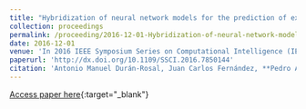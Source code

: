```yaml
---
title: "Hybridization of neural network models for the prediction of extreme significant wave height segments"
collection: proceedings
permalink: /proceeding/2016-12-01-Hybridization-of-neural-network-models-for-the-prediction-of-extreme-significant-wave-height-segment
date: 2016-12-01
venue: 'In 2016 IEEE Symposium Series on Computational Intelligence (IEEE SSCI 2016)'
paperurl: 'http://dx.doi.org/10.1109/SSCI.2016.7850144'
citation: 'Antonio Manuel Durán-Rosal, Juan Carlos Fernández, **Pedro Antonio Gutiérrez**, César Hervás-Martínez, &quot;Hybridization of neural network models for the prediction of extreme significant wave height segments.&quot; In 2016 IEEE Symposium Series on Computational Intelligence (IEEE SSCI 2016), 2016, Athens, Greece, pp.1--8.'
---
```

[Access paper here](http://dx.doi.org/10.1109/SSCI.2016.7850144){:target="_blank"}
